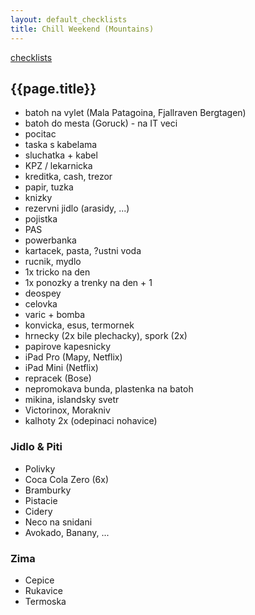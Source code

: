```yaml
---
layout: default_checklists
title: Chill Weekend (Mountains)
---
```


[checklists](.)

## {{page.title}}

- batoh na vylet (Mala Patagoina, Fjallraven Bergtagen)
- batoh do mesta (Goruck) - na IT veci
- pocitac
- taska s kabelama
- sluchatka + kabel
- KPZ / lekarnicka
- kreditka, cash, trezor
- papir, tuzka
- knizky
- rezervni jidlo (arasidy, ...)
- pojistka
- PAS
- powerbanka
- kartacek, pasta, ?ustni voda
- rucnik, mydlo
- 1x tricko na den
- 1x ponozky a trenky na den + 1
- deospey
- celovka
- varic + bomba
- konvicka, esus, termornek
- hrnecky (2x bile plechacky), spork (2x)
- papirove kapesnicky
- iPad Pro (Mapy, Netflix)
- iPad Mini (Netflix)
- repracek (Bose)
- nepromokava bunda, plastenka na batoh
- mikina, islandsky svetr
- Victorinox, Morakniv
- kalhoty 2x (odepinaci nohavice)

### Jidlo & Piti

- Polivky
- Coca Cola Zero (6x)
- Bramburky
- Pistacie
- Cidery
- Neco na snidani
- Avokado, Banany, ...

### Zima

- Cepice
- Rukavice
- Termoska